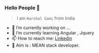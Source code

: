 ### Hello People 👋

> I am ``Harshal Gami`` from India

- 🔭 I’m currently working on ...
- 🌱 I’m currently learning Angular , Jquery 
- 📫 How to reach me: <a href="https://www.linkedin.com/in/harshalgami/">Linkedin</a>
- 🏁 Aim is : MEAN stack developer.  

